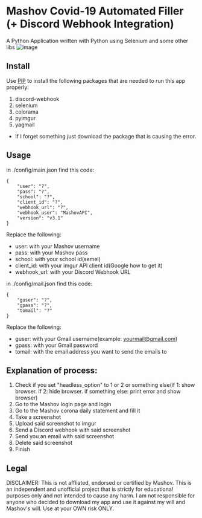 # Mashov Covid-19 Automated Filler (+ Discord Webhook Integration)
A Python Application written with Python using Selenium and some other libs
![image](https://user-images.githubusercontent.com/30008308/113902211-52a1d600-97d8-11eb-8df2-0ed17b52ea27.png)
## Install
Use [PIP](https://pip.pypa.io/en/stable/) to install the following packages that are needed to run this app properly:
1. discord-webhook
2. selenium
3. colorama
4. pyimgur
5. yagmail
* If I forget something just download the package that is causing the error.
## Usage
in ./config/main.json find this code:
```
{
    "user": "?",
    "pass": "?",
    "school": "?",
    "client_id": "?",
    "webhook_url": "?",
    "webhook_user": "MashovAPI",
    "version": "v3.1" 
}
```
Replace the following:
* user: with your Mashov username
* pass: with your Mashov pass
* school: with your school id(semel)
* client_id: with your imgur API client id(Google how to get it)
* webhook_url: with your Discord Webhook URL

in ./config/mail.json find this code:
```
{
    "guser": "?",
    "gpass": "?",
    "tomail": "?"
}
```
Replace the following:
* guser: with your Gmail username(example: yourmail@gmail.com)
* gpass: with your Gmail password
* tomail: with the email address you want to send the emails to
## Explanation of process:
1. Check if you set "headless_option" to 1 or 2 or something else(if 1: show browser. if 2: hide browser. if something else: print error and show browser)
2. Go to the Mashov login page and login
3. Go to the Mashov corona daily statement and fill it
4. Take a screenshot
5. Upload said screenshot to imgur
6. Send a Discord webhook with said screenshot
7. Send you an email with said screenshot
8. Delete said screenshot
9. Finish
## Legal
DISCLAIMER: This is not affliated, endorsed or certified by Mashov. This is an independent and unofficial project that is strictly for educational purposes only and not intended to cause any harm. I am not responsible for anyone who decided to download my app and use it against my will and Mashov's will. Use at your OWN risk ONLY.
